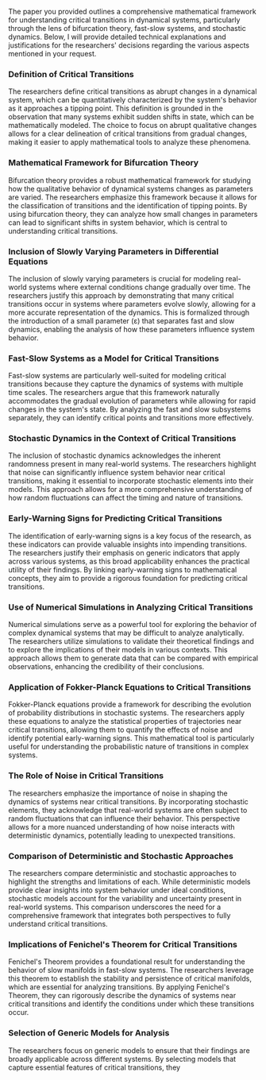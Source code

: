 The paper you provided outlines a comprehensive mathematical framework for understanding critical transitions in dynamical systems, particularly through the lens of bifurcation theory, fast-slow systems, and stochastic dynamics. Below, I will provide detailed technical explanations and justifications for the researchers' decisions regarding the various aspects mentioned in your request.

### Definition of Critical Transitions
The researchers define critical transitions as abrupt changes in a dynamical system, which can be quantitatively characterized by the system's behavior as it approaches a tipping point. This definition is grounded in the observation that many systems exhibit sudden shifts in state, which can be mathematically modeled. The choice to focus on abrupt qualitative changes allows for a clear delineation of critical transitions from gradual changes, making it easier to apply mathematical tools to analyze these phenomena.

### Mathematical Framework for Bifurcation Theory
Bifurcation theory provides a robust mathematical framework for studying how the qualitative behavior of dynamical systems changes as parameters are varied. The researchers emphasize this framework because it allows for the classification of transitions and the identification of tipping points. By using bifurcation theory, they can analyze how small changes in parameters can lead to significant shifts in system behavior, which is central to understanding critical transitions.

### Inclusion of Slowly Varying Parameters in Differential Equations
The inclusion of slowly varying parameters is crucial for modeling real-world systems where external conditions change gradually over time. The researchers justify this approach by demonstrating that many critical transitions occur in systems where parameters evolve slowly, allowing for a more accurate representation of the dynamics. This is formalized through the introduction of a small parameter (ε) that separates fast and slow dynamics, enabling the analysis of how these parameters influence system behavior.

### Fast-Slow Systems as a Model for Critical Transitions
Fast-slow systems are particularly well-suited for modeling critical transitions because they capture the dynamics of systems with multiple time scales. The researchers argue that this framework naturally accommodates the gradual evolution of parameters while allowing for rapid changes in the system's state. By analyzing the fast and slow subsystems separately, they can identify critical points and transitions more effectively.

### Stochastic Dynamics in the Context of Critical Transitions
The inclusion of stochastic dynamics acknowledges the inherent randomness present in many real-world systems. The researchers highlight that noise can significantly influence system behavior near critical transitions, making it essential to incorporate stochastic elements into their models. This approach allows for a more comprehensive understanding of how random fluctuations can affect the timing and nature of transitions.

### Early-Warning Signs for Predicting Critical Transitions
The identification of early-warning signs is a key focus of the research, as these indicators can provide valuable insights into impending transitions. The researchers justify their emphasis on generic indicators that apply across various systems, as this broad applicability enhances the practical utility of their findings. By linking early-warning signs to mathematical concepts, they aim to provide a rigorous foundation for predicting critical transitions.

### Use of Numerical Simulations in Analyzing Critical Transitions
Numerical simulations serve as a powerful tool for exploring the behavior of complex dynamical systems that may be difficult to analyze analytically. The researchers utilize simulations to validate their theoretical findings and to explore the implications of their models in various contexts. This approach allows them to generate data that can be compared with empirical observations, enhancing the credibility of their conclusions.

### Application of Fokker-Planck Equations to Critical Transitions
Fokker-Planck equations provide a framework for describing the evolution of probability distributions in stochastic systems. The researchers apply these equations to analyze the statistical properties of trajectories near critical transitions, allowing them to quantify the effects of noise and identify potential early-warning signs. This mathematical tool is particularly useful for understanding the probabilistic nature of transitions in complex systems.

### The Role of Noise in Critical Transitions
The researchers emphasize the importance of noise in shaping the dynamics of systems near critical transitions. By incorporating stochastic elements, they acknowledge that real-world systems are often subject to random fluctuations that can influence their behavior. This perspective allows for a more nuanced understanding of how noise interacts with deterministic dynamics, potentially leading to unexpected transitions.

### Comparison of Deterministic and Stochastic Approaches
The researchers compare deterministic and stochastic approaches to highlight the strengths and limitations of each. While deterministic models provide clear insights into system behavior under ideal conditions, stochastic models account for the variability and uncertainty present in real-world systems. This comparison underscores the need for a comprehensive framework that integrates both perspectives to fully understand critical transitions.

### Implications of Fenichel's Theorem for Critical Transitions
Fenichel's Theorem provides a foundational result for understanding the behavior of slow manifolds in fast-slow systems. The researchers leverage this theorem to establish the stability and persistence of critical manifolds, which are essential for analyzing transitions. By applying Fenichel's Theorem, they can rigorously describe the dynamics of systems near critical transitions and identify the conditions under which these transitions occur.

### Selection of Generic Models for Analysis
The researchers focus on generic models to ensure that their findings are broadly applicable across different systems. By selecting models that capture essential features of critical transitions, they